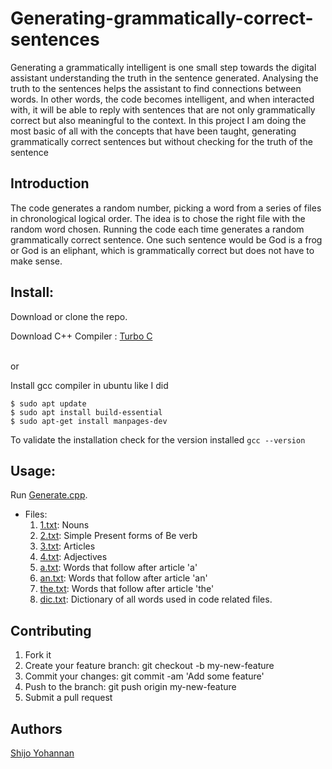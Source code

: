 # Generating-grammatically-correct-sentences

Generating a grammatically intelligent is one small step towards the digital assistant understanding the truth in the sentence generated. Analysing the truth to the sentences helps the assistant to find connections between words. In other words, the code becomes intelligent, and when interacted with, it will be able to reply with sentences that are not only grammatically correct but also meaningful to the context. In this project I am doing the most basic of all with the concepts that have been taught, generating grammatically correct sentences but without checking for the truth of the sentence

## Introduction

The code generates a random number, picking a word from a series of files in chronological logical order. The idea is to chose the right file with the random word chosen. Running the code each time generates a random grammatically correct sentence. One such sentence would be God is a frog or God is an eliphant, which is grammatically correct but does not have to make sense.

## Install:

Download or clone the repo.  

Download C++ Compiler : [Turbo C](https://developerinsider.co/download-turbo-c-for-windows-7-8-8-1-and-windows-10-32-64-bit-full-screen/)

<br />or<br />

Install gcc compiler in ubuntu like I did
```
$ sudo apt update
$ sudo apt install build-essential
$ sudo apt-get install manpages-dev
```
To validate the installation check for the version installed
`gcc --version`

## Usage:

Run [Generate.cpp](https://github.com/Shijo-Yohannan/Generating-grammatically-correct-sentences/blob/master/generate.cpp).
- Files:
  1. [1.txt](https://github.com/Shijo-Yohannan/Generating-grammatically-correct-sentences/blob/master/1.txt): Nouns
  1. [2.txt](https://github.com/Shijo-Yohannan/Generating-grammatically-correct-sentences/blob/master/2.txt): Simple Present forms of Be verb
  1. [3.txt](https://github.com/Shijo-Yohannan/Generating-grammatically-correct-sentences/blob/master/3.txt): Articles
  1. [4.txt](https://github.com/Shijo-Yohannan/Generating-grammatically-correct-sentences/blob/master/4.txt): Adjectives
  1. [a.txt](https://github.com/Shijo-Yohannan/Generating-grammatically-correct-sentences/blob/master/a.txt): Words that follow after article 'a'
  1. [an.txt](https://github.com/Shijo-Yohannan/Generating-grammatically-correct-sentences/blob/master/an.txt): Words that follow after article 'an'
  1. [the.txt](https://github.com/Shijo-Yohannan/Generating-grammatically-correct-sentences/blob/master/the.txt): Words that follow after article 'the'
  1. [dic.txt](https://github.com/Shijo-Yohannan/Generating-grammatically-correct-sentences/blob/master/dic.txt): Dictionary of all words used in code related files.
  
## Contributing

1. Fork it
2. Create your feature branch: git checkout -b my-new-feature
3. Commit your changes: git commit -am 'Add some feature'
4. Push to the branch: git push origin my-new-feature
5. Submit a pull request

## Authors

[Shijo Yohannan](https://github.com/Shijo-Yohannan)

